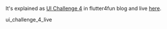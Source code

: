 It's explained as [UI Challenge 4](https://flutter4fun.com/ui-challenge-4/) in flutter4fun blog and live [here](https://flutter4fun.github.io/ui_challenge_4_live/#/).

ui_challenge_4_live